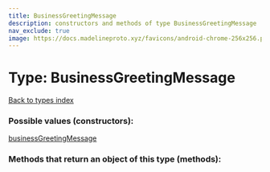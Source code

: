 ```yaml
---
title: BusinessGreetingMessage
description: constructors and methods of type BusinessGreetingMessage
nav_exclude: true
image: https://docs.madelineproto.xyz/favicons/android-chrome-256x256.png
---
```

# Type: BusinessGreetingMessage
[Back to types index](index.html)



### Possible values (constructors):

[businessGreetingMessage](/API_docs/constructors/businessGreetingMessage.html)  



### Methods that return an object of this type (methods):



